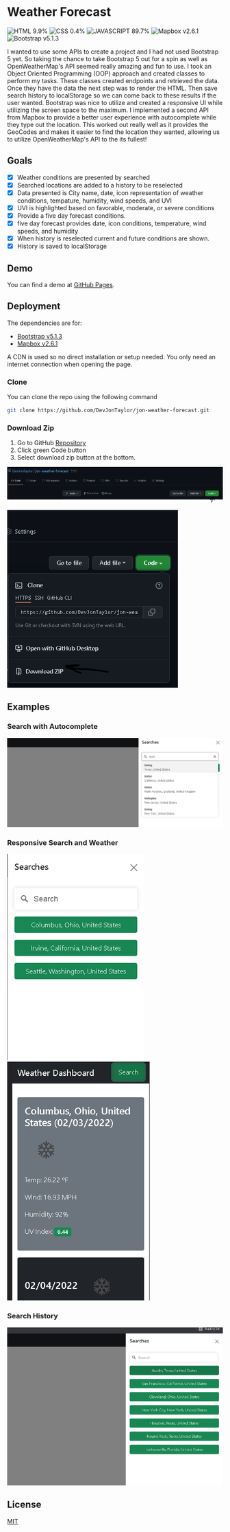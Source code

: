 # Weather Forecast
![HTML 9.9%](https://img.shields.io/badge/HTML-9.9%25-%23dd4b25?logo=html5&style=plastic)
![CSS 0.4%](https://img.shields.io/badge/CSS-0.4%25-%23146eb0?logo=css3&style=plastic)
![JAVASCRIPT 89.7%](https://img.shields.io/badge/JavaScript-89.7%25-%23e9d44d?logo=javascript&style=plastic)
![Mapbox v2.6.1](https://img.shields.io/badge/Mapbox-v2.6.1-%230769ad?logo=mapbox&style=plastic)
![Bootstrap v5.1.3](https://img.shields.io/badge/Bootstrap-v5.1.3-%238211f9?logo=bootstrap&style=plastic)

I wanted to use some APIs to create a project and I had not used Bootstrap 5 yet.  So taking the chance to take Bootstrap 5 out for a spin as well as OpenWeatherMap's API seemed really amazing and fun to use.  I took an Object Oriented Programming (OOP) approach and created classes to perform my tasks.  These classes created endpoints and retrieved the data.  Once they have the data the next step was to render the HTML.  Then save search history to localStorage so we can come back to these results if the user wanted.  Bootstrap was nice to utilize and created a responsive UI while utilizing the screen space to the maximum.  I implemented a second API from Mapbox to provide a better user experience with autocomplete while they type out the location.  This worked out really well as it provides the GeoCodes and makes it easier to find the location they wanted, allowing us to utilize OpenWeatherMap's API to the its fullest!

## Goals
- [x] Weather conditions are presented by searched
- [x] Searched locations are added to a history to be reselected
- [x] Data presented is City name, date, icon representation of weather conditions, tempature, humidity, wind speeds, and UVI
- [x] UVI is highlighted based on favorable, moderate, or severe conditions
- [x] Provide a five day forecast conditions.
- [x] five day forecast provides date, icon conditions, temperature, wind speeds, and humidity
- [x] When history is reselected current and future conditions are shown.
- [x] History is saved to localStorage

## Demo
You can find a demo at [GitHub Pages](https://devjontaylor.github.io/jon-weather-forecast/).
## Deployment

The dependencies are for:
- [Bootstrap v5.1.3](https://getbootstrap.com/)
- [Mapbox v2.6.1](https://docs.mapbox.com/)  

A CDN is used so no direct installation or setup needed. You only need an internet connection when opening the page.

### Clone
You can clone the repo using the following command

```bash
git clone https://github.com/DevJonTaylor/jon-weather-forecast.git
```
### Download Zip

1. Go to GitHub [Repository](https://github.com/DevJonTaylor/jon-weather-forecast)
2. Click green Code button
3. Select download zip button at the bottom.

![Code Button](./assets/images/code_button.png)

![Download Zip](./assets/images/download_zip.png)


## Examples

### Search with Autocomplete

![autocomplete](./assets/images/autocomplete.png)

### Responsive Search and Weather
![Responsive Search](./assets/images/responsive_search.png)
![Responsive Weather](./assets/images/responsive_weather.png)

### Search History

![Search History](./assets/images/search_history.png)

## License

[MIT](./LICENSE)
